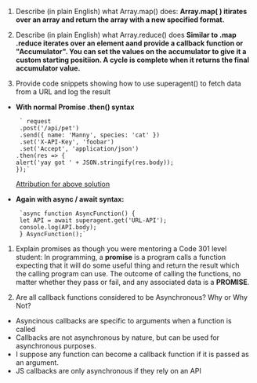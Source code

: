 1. Describe (in plain English) what Array.map() does: **Array.map( ) itirates over an array and return the array with a new specified format.**

1. Describe (in plain English) what Array.reduce() does **Similar to .map .reduce iterates over an element aand provide a callback function or "Accumulator". You can set the values on the accumulator to give it a custom starting positiion. A cycle is complete when it returns the final accumulator value.**

1. Provide code snippets showing how to use superagent() to fetch data from a URL and log the result
 - **With normal Promise .then() syntax**

        ` request
        .post('/api/pet')
        .send({ name: 'Manny', species: 'cat' })
        .set('X-API-Key', 'foobar')
        .set('Accept', 'application/json')
       .then(res => {
       alert('yay got ' + JSON.stringify(res.body));
       });` 
    
    [Attribution for above solution](https://visionmedia.github.io/superagent/)

 - **Again with async / await syntax:**

        `async function AsyncFunction() {
        let API = await superagent.get('URL-API');
        console.log(API.body);
        } AsyncFunction();`

1. Explain promises as though you were mentoring a Code 301 level student:
In programming, a **promise** is a program calls a function expecting that it will do some useful thing and return the result which the calling program can use. 
The outcome of calling the functions, no matter whether they pass or fail, and any associated data is a **PROMISE**.

1. Are all callback functions considered to be Asynchronous? Why or Why Not?
- Asyncinous callbacks are specific to arguments when a function is called
-  Callbacks are not asynchronous by nature, but can be used for asynchronous purposes.
- I suppose any function can become a callback function if it is passed as an argument.
- JS callbacks are only asynchronous if they rely on an API 
